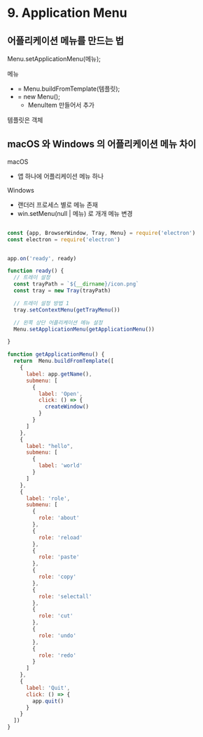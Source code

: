 # 9. Application Menu

## 어플리케이션 메뉴를 만드는 법

Menu.setApplicationMenu(메뉴);  

메뉴  
- = Menu.buildFromTemplate(템플릿);  
- = new Menu();  
  - MenuItem 만들어서 추가  

템플릿은 객체


## macOS 와 Windows 의 어플리케이션 메뉴 차이 

macOS  
- 앱 하나에 어플리케이션 메뉴 하나

Windows  
- 랜더러 프로세스 별로 메뉴 존재  
- win.setMenu(null | 메뉴) 로 개개 메뉴 변경  

```js

const {app, BrowserWindow, Tray, Menu} = require('electron')
const electron = require('electron')


app.on('ready', ready)

function ready() {
  // 트레이 설정
  const trayPath = `${__dirname}/icon.png`
  const tray = new Tray(trayPath)

  // 트레이 설정 방법 1
  tray.setContextMenu(getTrayMenu())

  // 왼쪽 상단 어플리케이션 메뉴 설정
  Menu.setApplicationMenu(getApplicationMenu())

}

function getApplicationMenu() {
  return  Menu.buildFromTemplate([
    {
      label: app.getName(),
      submenu: [
        {
          label: 'Open',
          click: () => {
            createWindow()
          }
        }
      ]
    },
    {
      label: "hello",
      submenu: [
        {
          label: 'world'
        }
      ]
    },
    {
      label: 'role',
      submenu: [
        {
          role: 'about'
        },
        {
          role: 'reload'
        },
        {
          role: 'paste'
        },
        {
          role: 'copy'
        },
        {
          role: 'selectall'
        },
        {
          role: 'cut'
        },
        {
          role: 'undo'
        },
        {
          role: 'redo'
        }
      ]
    },
    {
      label: 'Quit',
      click: () => {
        app.quit()
      }
    }
  ])
}
```